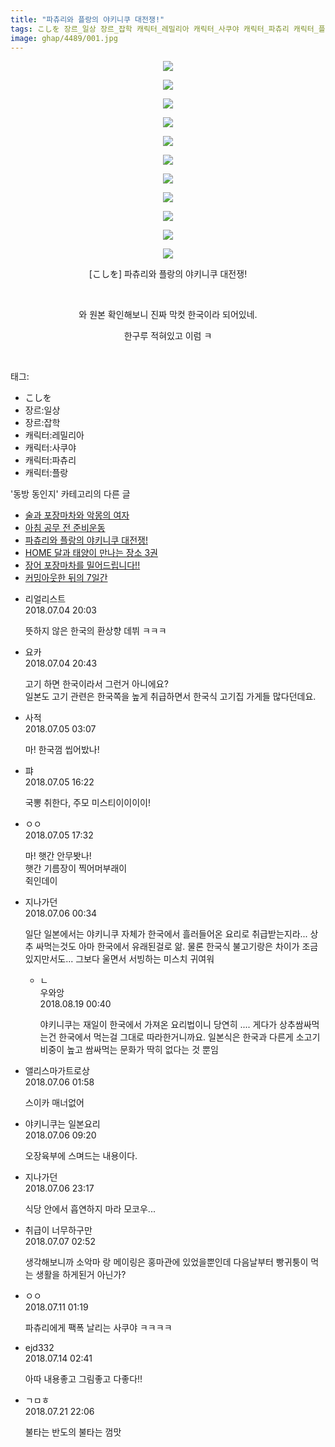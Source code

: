 ```yaml
---
title: "파츄리와 플랑의 야키니쿠 대전쟁!"
tags: こしを 장르_일상 장르_잡학 캐릭터_레밀리아 캐릭터_사쿠야 캐릭터_파츄리 캐릭터_플랑 동방_동인지
image: ghap/4489/001.jpg
---
```

<div class="article">
<p style="text-align: center; clear: none; float: none;"><img src="{{ site.nasurl }}/ghap/4489/001.jpg"/></p>
<p style="text-align: center; clear: none; float: none;"><img src="{{ site.nasurl }}/ghap/4489/002.jpg"/></p>
<p style="text-align: center; clear: none; float: none;"><img src="{{ site.nasurl }}/ghap/4489/003.jpg"/></p>
<p style="text-align: center; clear: none; float: none;"><img src="{{ site.nasurl }}/ghap/4489/004.jpg"/></p>
<p style="text-align: center; clear: none; float: none;"><img src="{{ site.nasurl }}/ghap/4489/005.jpg"/></p>
<p style="text-align: center; clear: none; float: none;"><img src="{{ site.nasurl }}/ghap/4489/006.jpg"/></p>
<p style="text-align: center; clear: none; float: none;"><img src="{{ site.nasurl }}/ghap/4489/007.jpg"/></p>
<p style="text-align: center; clear: none; float: none;"><img src="{{ site.nasurl }}/ghap/4489/008.jpg"/></p>
<p style="text-align: center; clear: none; float: none;"><img src="{{ site.nasurl }}/ghap/4489/009.jpg"/></p>
<p style="text-align: center; clear: none; float: none;"><img src="{{ site.nasurl }}/ghap/4489/010.jpg"/></p>
<p style="text-align: center; clear: none; float: none;"><img src="{{ site.nasurl }}/ghap/4489/011.jpg"/></p>
<p style="text-align: center; clear: none; float: none;">[こしを] 파츄리와 플랑의 야키니쿠 대전쟁!</p>
<p style="text-align: center; clear: none; float: none;"><br/></p>
<p style="text-align: center; clear: none; float: none;">와 원본 확인해보니 진짜 막컷 한국이라 되어있네.</p>
<p style="text-align: center; clear: none; float: none;">한구루 적혀있고 이럼 ㅋ</p>
<p><br/></p>
</div><div class="tagTrail">
<p>태그: </p>
<ul>
<li>こしを</li>
<li>장르:일상</li>
<li>장르:잡학</li>
<li>캐릭터:레밀리아</li>
<li>캐릭터:사쿠야</li>
<li>캐릭터:파츄리</li>
<li>캐릭터:플랑</li>
</ul>
</div><div class="another">
<p>'동방 동인지' 카테고리의 다른 글</p>
<ul>
<li><a href="/2018-07-08-ghap_4493">술과 포장마차와 악몽의 여자</a></li>
<li><a href="/2018-07-04-ghap_4491">아침 공무 전 준비운동</a></li>
<li><a href="/2018-07-04-ghap_4489">파츄리와 플랑의 야키니쿠 대전쟁!</a></li>
<li><a href="/2018-07-03-ghap_4488">HOME 달과 태양이 만나는 장소 3권</a></li>
<li><a href="/2018-06-29-ghap_4485">장어 포장마차를 밀어드립니다!!</a></li>
<li><a href="/2018-06-27-ghap_4484">커밍아웃한 뒤의 7일간</a></li>
</ul>
</div><div class="cb_module cb_fluid">
<div class="cb_wrt cb_profile">
<div class="comment">
<ul>
<li class="cb_thumb_off" id="comment15280659">
<div class="cb_comment_area">
<div class="cb_info_area">
<div class="cb_section">
<span class="cb_nick_name">리얼리스트</span>
</div>
<div class="cb_section">
<span class="cb_date">2018.07.04 20:03 </span>
</div>
</div>
<div class="cb_dsc_comment">
<p class="cb_dsc">
											뜻하지 않은 한국의 환상향 데뷔 ㅋㅋㅋ
										</p>
</div>
</div></li>
<li class="cb_thumb_off" id="comment15280671">
<div class="cb_comment_area">
<div class="cb_info_area">
<div class="cb_section">
<span class="cb_nick_name">요카</span>
</div>
<div class="cb_section">
<span class="cb_date">2018.07.04 20:43 </span>
</div>
</div>
<div class="cb_dsc_comment">
<p class="cb_dsc">
											고기 하면 한국이라서 그런거 아니에요?<br/>
일본도 고기 관련은 한국쪽을 높게 취급하면서 한국식 고기집 가게들 많다던데요.
										</p>
</div>
</div></li>
<li class="cb_thumb_off" id="comment15280788">
<div class="cb_comment_area">
<div class="cb_info_area">
<div class="cb_section">
<span class="cb_nick_name">사적</span>
</div>
<div class="cb_section">
<span class="cb_date">2018.07.05 03:07 </span>
</div>
</div>
<div class="cb_dsc_comment">
<p class="cb_dsc">
											마! 한국껌 씹어밨나!
										</p>
</div>
</div></li>
<li class="cb_thumb_off" id="comment15281030">
<div class="cb_comment_area">
<div class="cb_info_area">
<div class="cb_section">
<span class="cb_nick_name">퍄</span>
</div>
<div class="cb_section">
<span class="cb_date">2018.07.05 16:22 </span>
</div>
</div>
<div class="cb_dsc_comment">
<p class="cb_dsc">
											국뽕 취한다, 주모 미스티이이이이!
										</p>
</div>
</div></li>
<li class="cb_thumb_off" id="comment15281052">
<div class="cb_comment_area">
<div class="cb_info_area">
<div class="cb_section">
<span class="cb_nick_name">ㅇㅇ</span>
</div>
<div class="cb_section">
<span class="cb_date">2018.07.05 17:32 </span>
</div>
</div>
<div class="cb_dsc_comment">
<p class="cb_dsc">
											마! 햇간 안무봣나!<br/>
햇간 기름장이 찍어머부래이<br/>
쥑인데이
										</p>
</div>
</div></li>
<li class="cb_thumb_off" id="comment15281204">
<div class="cb_comment_area">
<div class="cb_info_area">
<div class="cb_section">
<span class="cb_nick_name">지나가던</span>
</div>
<div class="cb_section">
<span class="cb_date">2018.07.06 00:34 </span>
</div>
</div>
<div class="cb_dsc_comment">
<p class="cb_dsc">
											일단 일본에서는 야키니쿠 자체가 한국에서 흘러들어온 요리로 취급받는지라... 상추 싸먹는것도 아마 한국에서 유래된걸로 앎. 물론 한국식 불고기랑은 차이가 조금 있지만서도... 그보다 울면서 서빙하는 미스치 귀여워
										</p>
</div>
<ul>
<li class="cb_thumb_off" id="comment15311748">
<span class="cb_bu_subnode">ㄴ</span>
<div class="cb_comment_area">
<div class="cb_info_area">
<div class="cb_section">
<span class="cb_nick_name">우와앙</span>
</div>
<div class="cb_section">
<span class="cb_date">2018.08.19 00:40 </span>
</div>
</div>
<div class="cb_dsc_comment">
<p class="cb_dsc">
																야키니쿠는 재일이 한국에서 가져온 요리법이니 당연히 .... 게다가 상추쌈싸먹는건 한국에서 먹는걸 그대로 따라한거니까요. 일본식은 한국과 다른게 소고기 비중이 높고 쌈싸먹는 문화가 딱히 없다는 것 뿐임
															</p>
</div>
</div>
</li>
</ul>
</div></li>
<li class="cb_thumb_off" id="comment15281218">
<div class="cb_comment_area">
<div class="cb_info_area">
<div class="cb_section">
<span class="cb_nick_name">앨리스마가트로상</span>
</div>
<div class="cb_section">
<span class="cb_date">2018.07.06 01:58 </span>
</div>
</div>
<div class="cb_dsc_comment">
<p class="cb_dsc">
											스이카 매너없어
										</p>
</div>
</div></li>
<li class="cb_thumb_off" id="comment15281356">
<div class="cb_comment_area">
<div class="cb_info_area">
<div class="cb_section">
<span class="cb_nick_name">야키니쿠는 일본요리</span>
</div>
<div class="cb_section">
<span class="cb_date">2018.07.06 09:20 </span>
</div>
</div>
<div class="cb_dsc_comment">
<p class="cb_dsc">
											오장육부에 스며드는 내용이다.
										</p>
</div>
</div></li>
<li class="cb_thumb_off" id="comment15281731">
<div class="cb_comment_area">
<div class="cb_info_area">
<div class="cb_section">
<span class="cb_nick_name">지나가던</span>
</div>
<div class="cb_section">
<span class="cb_date">2018.07.06 23:17 </span>
</div>
</div>
<div class="cb_dsc_comment">
<p class="cb_dsc">
											식당 안에서 흡연하지 마라 모코우...
										</p>
</div>
</div></li>
<li class="cb_thumb_off" id="comment15281782">
<div class="cb_comment_area">
<div class="cb_info_area">
<div class="cb_section">
<span class="cb_nick_name">취급이 너무하구만</span>
</div>
<div class="cb_section">
<span class="cb_date">2018.07.07 02:52 </span>
</div>
</div>
<div class="cb_dsc_comment">
<p class="cb_dsc">
											생각해보니까 소악마 랑 메이링은 홍마관에 있었을뿐인데 다음날부터 빵귀퉁이 먹는 생활을 하게된거 아닌가?
										</p>
</div>
</div></li>
<li class="cb_thumb_off" id="comment15283755">
<div class="cb_comment_area">
<div class="cb_info_area">
<div class="cb_section">
<span class="cb_nick_name">ㅇㅇ</span>
</div>
<div class="cb_section">
<span class="cb_date">2018.07.11 01:19 </span>
</div>
</div>
<div class="cb_dsc_comment">
<p class="cb_dsc">
											파츄리에게 팩폭 날리는 사쿠야 ㅋㅋㅋㅋ
										</p>
</div>
</div></li>
<li class="cb_thumb_off" id="comment15286333">
<div class="cb_comment_area">
<div class="cb_info_area">
<div class="cb_section">
<span class="cb_nick_name">ejd332</span>
</div>
<div class="cb_section">
<span class="cb_date">2018.07.14 02:41 </span>
</div>
</div>
<div class="cb_dsc_comment">
<p class="cb_dsc">
											아따 내용좋고 그림좋고 다좋다!!
										</p>
</div>
</div></li>
<li class="cb_thumb_off" id="comment15291365">
<div class="cb_comment_area">
<div class="cb_info_area">
<div class="cb_section">
<span class="cb_nick_name">ㄱㅁㅎ</span>
</div>
<div class="cb_section">
<span class="cb_date">2018.07.21 22:06 </span>
</div>
</div>
<div class="cb_dsc_comment">
<p class="cb_dsc">
											불타는 반도의 불타는 껌맛
										</p>
</div>
</div></li>
</ul>
</div>
</div><!-- commentList close -->
</div>